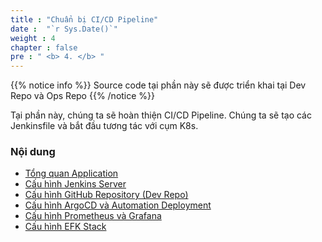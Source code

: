 ```yaml
---
title : "Chuẩn bị CI/CD Pipeline"
date :  "`r Sys.Date()`" 
weight : 4 
chapter : false
pre : " <b> 4. </b> "
---
```


{{% notice info %}}
Source code tại phần này sẽ được triển khai tại Dev Repo và Ops Repo
{{% /notice %}}

Tại phần này, chúng ta sẽ hoàn thiện CI/CD Pipeline. Chúng ta sẽ tạo các Jenkinsfile và bắt đầu tương tác với cụm K8s.

### Nội dung

- [Tổng quan Application](3.1-connect-bastion/) 
- [Cấu hình Jenkins Server](3.2-scaling-check/) 
- [Cấu hình GitHub Repository (Dev Repo)](3.2-scaling-check/) 
- [Cấu hình ArgoCD và Automation Deployment](3.2-scaling-check/) 
- [Cấu hình Prometheus và Grafana](3.2-scaling-check/) 
- [Cấu hình EFK Stack](3.2-scaling-check/) 